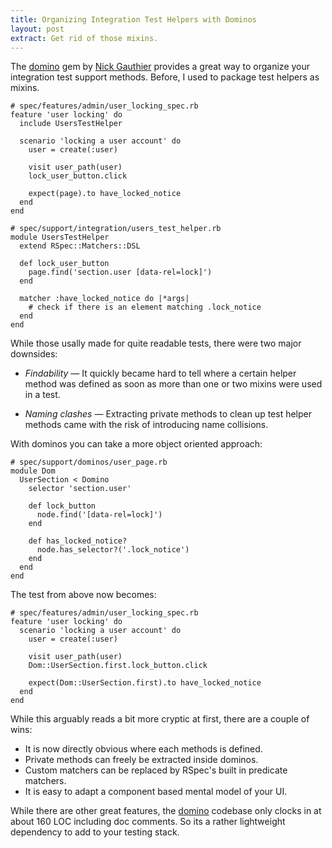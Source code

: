 ```yaml
---
title: Organizing Integration Test Helpers with Dominos
layout: post
extract: Get rid of those mixins.
---
```


The [domino](https://github.com/ngauthier/domino) gem by
[Nick Gauthier](https://github.com/ngauthier) provides a great way to
organize your integration test support methods.  Before, I used to
package test helpers as mixins.

    # spec/features/admin/user_locking_spec.rb
    feature 'user locking' do
      include UsersTestHelper
      
      scenario 'locking a user account' do
        user = create(:user)
        
        visit user_path(user)
        lock_user_button.click
        
        expect(page).to have_locked_notice
      end
    end
    
    # spec/support/integration/users_test_helper.rb
    module UsersTestHelper
      extend RSpec::Matchers::DSL

      def lock_user_button
        page.find('section.user [data-rel=lock]')
      end

      matcher :have_locked_notice do |*args|
        # check if there is an element matching .lock_notice
      end
    end
    
While those usally made for quite readable tests, there were two major
downsides:

* _Findability_ &mdash; It quickly became hard to tell where a certain
  helper method was defined as soon as more than one or two mixins
  were used in a test.
  
* _Naming clashes_ &mdash; Extracting private methods to clean up test
  helper methods came with the risk of introducing name collisions.
  
With dominos you can take a more object oriented approach:

    # spec/support/dominos/user_page.rb
    module Dom 
      UserSection < Domino
        selector 'section.user'
        
        def lock_button
          node.find('[data-rel=lock]')
        end
        
        def has_locked_notice?
          node.has_selector?('.lock_notice')
        end
      end
    end
    
The test from above now becomes:

    # spec/features/admin/user_locking_spec.rb
    feature 'user locking' do
      scenario 'locking a user account' do
        user = create(:user)
        
        visit user_path(user)
        Dom::UserSection.first.lock_button.click
        
        expect(Dom::UserSection.first).to have_locked_notice
      end
    end

While this arguably reads a bit more cryptic at first, there are a
couple of wins:

* It is now directly obvious where each methods is defined.
* Private methods can freely be extracted inside dominos.
* Custom matchers can be replaced by RSpec's built in predicate
  matchers.
* It is easy to adapt a component based mental model of your UI.

While there are other great features, the
[domino](https://github.com/ngauthier/domino) codebase only clocks in
at about 160 LOC including doc comments.  So its a rather lightweight
dependency to add to your testing stack.
